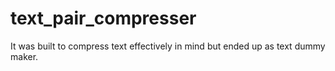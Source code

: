 # text_pair_compresser
It was built to compress text effectively in mind but ended up as text dummy maker.
